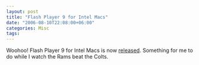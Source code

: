 ```yaml
---
layout: post
title: "Flash Player 9 for Intel Macs"
date: "2006-08-10T22:08:00+06:00"
categories: Misc 
tags: 
---
```


Woohoo! Flash Player 9 for Intel Macs is now <a href="http://weblogs.macromedia.com/emmy/archives/2006/08/announcing_flas.cfm">released</a>. Something for me to do while I watch the Rams beat the Colts.